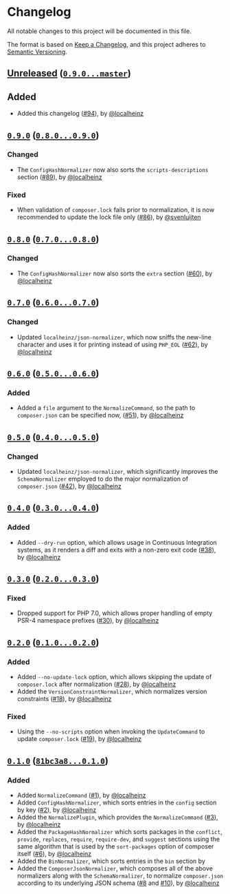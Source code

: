 # Changelog

All notable changes to this project will be documented in this file.

The format is based on [Keep a Changelog](https://keepachangelog.com/en/1.0.0/),
and this project adheres to [Semantic Versioning](https://semver.org/spec/v2.0.0.html).

## [Unreleased](https://github.com/localheinz/composer-normalize/compare/0.9.0...HEAD) ([`0.9.0...master`](https://github.com/localheinz/composer-normalize/compare/0.9.0...master))

## Added

* Added this changelog ([#94](https://github.com/localheinz/composer-normalize/pull/#94)), by [@localheinz](https://github.com/localheinz)

## [`0.9.0`](https://github.com/localheinz/composer-normalize/releases/tag/0.9.0) ([`0.8.0...0.9.0`](https://github.com/localheinz/composer-normalize/compare/0.8.0...0.9.0))

### Changed

* The `ConfigHashNormalizer` now also sorts the `scripts-descriptions` section ([#89](https://github.com/localheinz/composer-normalize/pull/#89)), by [@localheinz](https://github.com/localheinz)

### Fixed

* When validation of `composer.lock` fails prior to normalization, it is
  now recommended to update the lock file only ([#86](https://github.com/localheinz/composer-normalize/pull/#86)), by [@svenluijten](https://github.com/svenluijten)

## [`0.8.0`](https://github.com/localheinz/composer-normalize/releases/tag/0.8.0) ([`0.7.0...0.8.0`](https://github.com/localheinz/composer-normalize/compare/0.7.0...0.8.0))

### Changed

* The `ConfigHashNormalizer` now also sorts the `extra` section ([#60](https://github.com/localheinz/composer-normalize/pull/#60)), by [@localheinz](https://github.com/localheinz)

## [`0.7.0`](https://github.com/localheinz/composer-normalize/releases/tag/0.7.0) ([`0.6.0...0.7.0`](https://github.com/localheinz/composer-normalize/compare/0.6.0...0.7.0))

### Changed

* Updated `localheinz/json-normalizer`, which now sniffs the new-line
  character and uses it for printing instead of using `PHP_EOL` ([#62](https://github.com/localheinz/composer-normalize/pull/#62)), by [@localheinz](https://github.com/localheinz)

## [`0.6.0`](https://github.com/localheinz/composer-normalize/releases/tag/0.6.0) ([`0.5.0...0.6.0`](https://github.com/localheinz/composer-normalize/compare/0.5.0...0.6.0))

### Added

* Added a `file` argument to the `NormalizeCommand`, so the path to
  `composer.json` can be specified now, ([#51](https://github.com/localheinz/composer-normalize/pull/#51)), by [@localheinz](https://github.com/localheinz)

## [`0.5.0`](https://github.com/localheinz/composer-normalize/releases/tag/0.5.0) ([`0.4.0...0.5.0`](https://github.com/localheinz/composer-normalize/compare/0.4.0...0.5.0))

### Changed

* Updated `localheinz/json-normalizer`, which significantly improves the
  `SchemaNormalizer` employed to do the major normalization of
  `composer.json` ([#42](https://github.com/localheinz/composer-normalize/pull/#42)), by [@localheinz](https://github.com/localheinz)

## [`0.4.0`](https://github.com/localheinz/composer-normalize/releases/tag/0.4.0) ([`0.3.0...0.4.0`](https://github.com/localheinz/composer-normalize/compare/0.3.0...0.4.0))

### Added

* Added `--dry-run` option, which allows usage in Continuous Integration
  systems, as it renders a diff and exits with a non-zero exit code
  ([#38](https://github.com/localheinz/composer-normalize/pull/#38)), by [@localheinz](https://github.com/localheinz)

## [`0.3.0`](https://github.com/localheinz/composer-normalize/releases/tag/0.3.0) ([`0.2.0...0.3.0`](https://github.com/localheinz/composer-normalize/compare/0.2.0...0.3.0))

### Fixed

* Dropped support for PHP 7.0, which allows proper handling of empty
  PSR-4 namespace prefixes ([#30](https://github.com/localheinz/composer-normalize/pull/#30)), by [@localheinz](https://github.com/localheinz)

## [`0.2.0`](https://github.com/localheinz/composer-normalize/releases/tag/0.2.0) ([`0.1.0...0.2.0`](https://github.com/localheinz/composer-normalize/compare/0.1.0...0.2.0))

### Added

* Added `--no-update-lock` option, which allows skipping the update of
  `composer.lock` after normalization ([#28](https://github.com/localheinz/composer-normalize/pull/#28)), by [@localheinz](https://github.com/localheinz)
* Added the `VersionConstraintNormalizer`, which normalizes version
  constraints ([#18](https://github.com/localheinz/composer-normalize/pull/#18)), by [@localheinz](https://github.com/localheinz)

### Fixed

* Using the `--no-scripts` option when invoking the `UpdateCommand` to
  update `composer.lock` ([#19](https://github.com/localheinz/composer-normalize/pull/#19)), by [@localheinz](https://github.com/localheinz)

## [`0.1.0`](https://github.com/localheinz/composer-normalize/releases/tag/0.1.0) ([`81bc3a8...0.1.0`](https://github.com/localheinz/composer-normalize/compare/81bc3a8...0.1.0))

### Added

* Added `NormalizeCommand` ([#1](https://github.com/localheinz/composer-normalize/pull/#1)), by [@localheinz](https://github.com/localheinz)
* Added `ConfigHashNormalizer`, which sorts entries in the `config`
  section by key ([#2](https://github.com/localheinz/composer-normalize/pull/#2)), by [@localheinz](https://github.com/localheinz)
* Added the `NormalizePlugin`, which provides the `NormalizeCommand`
  ([#3](https://github.com/localheinz/composer-normalize/pull/#3)), by [@localheinz](https://github.com/localheinz)
* Added the `PackageHashNormalizer` which sorts packages in the
  `conflict`, `provide`, `replaces`, `require`, `require-dev`, and `suggest` sections
  using the same algorithm that is used by the `sort-packages` option of
  composer itself ([#6](https://github.com/localheinz/composer-normalize/pull/#6)), by [@localheinz](https://github.com/localheinz)
* Added the `BinNormalizer`, which sorts entries in the `bin` section by
* Added the `ComposerJsonNormalizer`, which composes all of the above
  normalizers along with the `SchemaNormalizer`, to normalize
  `composer.json` according to its underlying JSON schema ([#8](https://github.com/localheinz/composer-normalize/pull/#8) and [#10](https://github.com/localheinz/composer-normalize/pull/#10)), by [@localheinz](https://github.com/localheinz)
